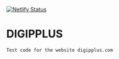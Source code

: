 [![Netlify Status](https://api.netlify.com/api/v1/badges/41f44da8-b634-4450-824d-de6e34135079/deploy-status)](https://app.netlify.com/sites/digipplustest/deploys)

# DIGIPPLUS
    Test code for the website digipplus.com
    
